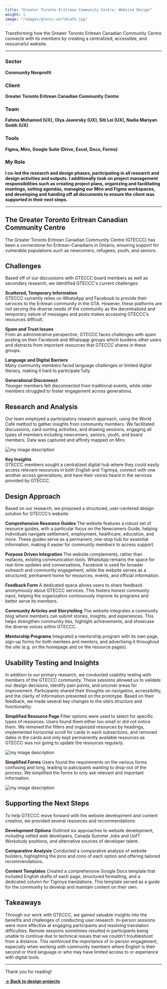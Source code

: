 ```yaml
---
title: "Greater Toronto Eritrean Community Centre: Website Design"
weight: 1
image: "/images/gteccc-worldcafe.jpg"
---
```


Transforming how the Greater Toronto Eritrean Canadian Community Centre connects with its members by creating a centralized, accessible, and resourceful website.

---

### Sector  
**Community Nonprofit**

### Client  
**Greater Toronto Eritrean Canadian Community Centre**

### Team  
**Fahma Mohamed (UX), Olya Jaworsky (UX), Siti Lei (UX), Nadia Mariyan Smith (UX)**

### Tools  
**Figma, Miro, Google Suite (Drive, Excel, Docs, Forms)**

### My Role  
**I co-led the research and design phases, participating in all research and design activities and outputs. I additionally took on project management responsibilities such as creating project plans, organizing and facilitating meetings, setting agendas, managing our Miro and Figma workspaces, and developing and handing off all documents to ensure the client was supported in their next steps.**

---

## The Greater Toronto Eritrean Canadian Community Centre  
The Greater Toronto Eritrean Canadian Community Centre (GTECCC) has been a cornerstone for Eritrean-Canadians in Ontario, ensuring support for vulnerable populations such as newcomers, refugees, youth, and seniors. 

## Challenges
Based off of our discussions with GTECCC board members as well as secondary research, we identified GTECCC's current challenges:

**Scattered, Temporary Information**  
GTECCC currently relies on WhatsApp and Facebook to provide their services to the Eritrean community in the GTA. However, these platforms are not serving the diverse needs of the community as the decentralized and temporary nature of messages and posts makes accessing GTECCC’s resources difficult. 

**Spam and Trust Issues**  
From an administrative perspective, GTECCC faces challenges with spam posting on their Facebook and Whatsapp groups which burdens other users and distracts from important resources that GTECCC shares in these groups. 

**Language and Digital Barriers**  
Many community members faced language challenges or limited digital literacy, making it hard to participate fully.

**Generational Disconnect**  
Younger members felt disconnected from traditional events, while older members struggled to foster engagement across generations.

## Research and Analysis  
Our team employed a participatory research approach, using the World Café method to gather insights from community members. We facilitated discussions, card-sorting activities, and drawing sessions, engaging all types of members including newcomers, seniors, youth, and board members. Data was captured and affinity mapped on Miro.

![my image description](/images/gteccc-world-cafe-analysis.jpg)

**Key Insights**  
GTECCC members sought a centralized digital hub where they could easily access relevant resources in both English and Tigrinya, connect with one another across generations, and have their voices heard in the services provided by GTECCC.

## Design Approach  
Based on our research, we proposed a structured, user-centered design solution for GTECCC’s website:  

**Comprehensive Resource Guides**
The website features a robust set of resource guides, with a particular focus on the Newcomers Guide, helping individuals navigate settlement, employment, healthcare, education, and more. These guides serve as a permanent, one-stop hub for essential information, making it easier for community members to access support. 

**Purpose Driven Integration**
The website complements, rather than replaces, existing communication tools. WhatsApp remains the space for real-time updates and conversations, Facebook is used for broader outreach and community engagement, while the website serves as a structured, permanent home for resources, events, and official information.   

**Feedback Form** 
A dedicated space allows users to share feedback anonymously about GTECCC services. This fosters honest community input, helping the organization continuously improve its programs and better serve its members. 

**Community Articles and Storytelling** 
The website integrates a community blog where members can submit stories, insights, and experiences. This helps strengthen community ties, highlight achievements, and showcase the diverse voices within GTECCC.

**Mentorship Programs** 
Integrated a mentorship program with its own page, sign-up forms for both mentees and mentors, and advertising it throughout the site (e.g. on the homepage and on the resource pages).

## Usability Testing and Insights

In addition to our primary research, we conducted usability testing with members of the GTECCC community. These sessions allowed us to validate our design decisions, identify pain points, and uncover areas for improvement. Participants shared their thoughts on navigation, accessibility, and the clarity of information presented on the prototype. Based on their feedback, we made several key changes to the site’s structure and functionality:

**Simplified Resource Page**
Filter options were used to select for specific types of resources. Users found them either too small or did not notice them. We removed the filters and organized resources by headings, implemented horizontal scroll for cards in each subsections, and removed dates in the cards and only kept permanently available resources as GTECCC was not going to update the resources regularly.

![my image description](/images/gteccc-usability-testing-resources.jpg)

**Simplified Forms**
Users found the requirements on the various forms confusing and long, leading to paticipants wanting to drop-out of the process. We simplified the forms to only ask relevant and important information.

![my image description](/images/gteccc-usability-testing-forms.jpg)

## Supporting the Next Steps
To help GTECCC move forward with the website development and content creation, we provided several resources and recommendations:

**Development Options**
Outlined six approaches to website development, including vetted web developers, Canada Summer Jobs and UofT Workstudy positions, and alternative sources of developer talent.

**Comparative Analysis**
Conducted a comparative analysis of website builders, highlighting the pros and cons of each option and offering tailored recommendations.

**Content Templates**
Created a comprehensive Google Docs template that included English drafts of each page, structured formatting, and a dedicated column for Tigrinya translations. This template served as a guide for the community to develop and maintain content on their own.

## Takeaways
Through our work with GTECCC, we gained valuable insights into the benefits and challenges of conducting user research. In-person sessions were more effective at engaging participants and resolving translation difficulties. Remote sessions sometimes resulted in participants being unable to continue due to technical issues that we couldn’t troubleshoot from a distance. This reinforced the importance of in-person engagement, especially when working with community members where English is their second or third language or who may have limited access to or experience with digital tools.

---

Thank you for reading! 

[**→ Back to design projects**](https://nadiamariyan.ca/design)

